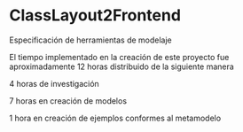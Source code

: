 # ClassLayout2Frontend
Especificación de herramientas de modelaje

El tiempo implementado en la creación de este proyecto fue aproximadamente 12 horas distribuido de la siguiente manera

4 horas de investigación 

7 horas en creación de modelos 

1 hora en creación de ejemplos conformes al metamodelo
